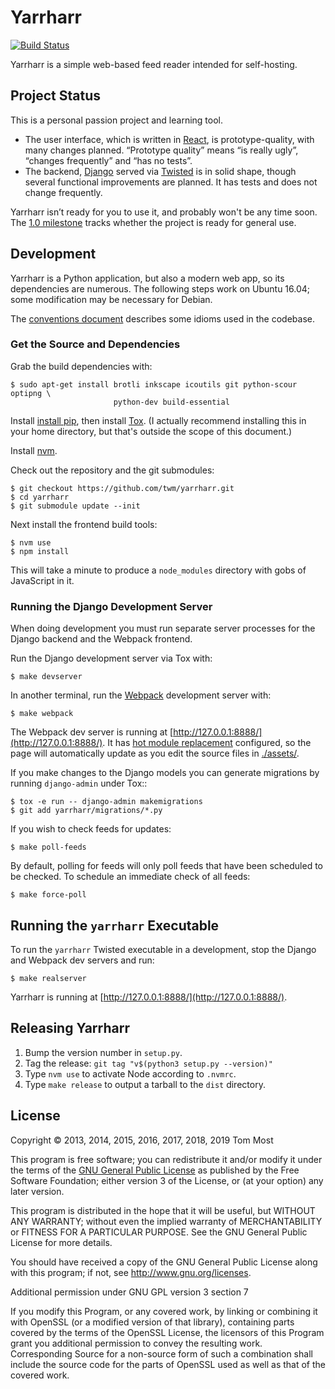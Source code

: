 # Yarrharr

[![Build Status](https://travis-ci.org/twm/yarrharr.svg?branch=master)](https://travis-ci.org/twm/yarrharr)

Yarrharr is a simple web-based feed reader intended for self-hosting.

## Project Status

This is a personal passion project and learning tool.

* The user interface, which is written in <a href="https://reactjs.org/">React</a>, is prototype-quality, with many changes planned.
  “Prototype quality” means “is really ugly”, “changes frequently” and “has no tests”.
* The backend, [Django](https://www.djangoproject.com/) served via [Twisted](https://twistedmatrix.com/trac/) is in solid shape, though several functional improvements are planned.
  It has tests and does not change frequently.

Yarrharr isn’t ready for you to use it, and probably won't be any time soon.
The [1.0 milestone](https://github.com/twm/yarrharr/milestone/1) tracks whether the project is ready for general use.

## Development

Yarrharr is a Python application, but also a modern web app, so its dependencies are numerous.
The following steps work on Ubuntu 16.04; some modification may be necessary for Debian.

The [conventions document](./conventions.md) describes some idioms used in the codebase.

### Get the Source and Dependencies

Grab the build dependencies with:

    $ sudo apt-get install brotli inkscape icoutils git python-scour optipng \
                           python-dev build-essential

Install [install pip](https://pip.pypa.io/en/latest/installing/#get-pip), then install [Tox](http://tox.readthedocs.org/en/latest/).
(I actually recommend installing this in your home directory, but that's outside the scope of this document.)

Install [nvm](https://github.com/creationix/nvm).

Check out the repository and the git submodules:

    $ git checkout https://github.com/twm/yarrharr.git
    $ cd yarrharr
    $ git submodule update --init

Next install the frontend build tools:

    $ nvm use
    $ npm install

This will take a minute to produce a ``node_modules`` directory with gobs of JavaScript in it.

### Running the Django Development Server

When doing development you must run separate server processes for the Django backend and the Webpack frontend.

Run the Django development server via Tox with:

    $ make devserver

In another terminal, run the [Webpack](http://webpack.github.io/) development server with:

    $ make webpack

The Webpack dev server is running at [http://127.0.0.1:8888/](http://127.0.0.1:8888/).
It has [hot module replacement](https://webpack.js.org/guides/hot-module-replacement/) configured, so the page will automatically update as you edit the source files in [./assets/](./assets/).

If you make changes to the Django models you can generate migrations by running `django-admin` under Tox::

    $ tox -e run -- django-admin makemigrations
    $ git add yarrharr/migrations/*.py

If you wish to check feeds for updates:

    $ make poll-feeds

By default, polling for feeds will only poll feeds that have been scheduled to be checked.
To schedule an immediate check of all feeds:

    $ make force-poll

## Running the `yarrharr` Executable

To run the `yarrharr` Twisted executable in a development, stop the Django and Webpack dev servers and run:

    $ make realserver

Yarrharr is running at [http://127.0.0.1:8888/](http://127.0.0.1:8888/).

## Releasing Yarrharr

 1. Bump the version number in ``setup.py``.
 2. Tag the release: ``git tag "v$(python3 setup.py --version)"``
 3. Type ``nvm use`` to activate Node according to ``.nvmrc``.
 4. Type ``make release`` to output a tarball to the ``dist`` directory.

## License

Copyright © 2013, 2014, 2015, 2016, 2017, 2018, 2019 Tom Most

This program is free software; you can redistribute it and/or modify it under
the terms of the [GNU General Public License](./COPYING) as published by the Free Software
Foundation; either version 3 of the License, or (at your option) any later
version.

This program is distributed in the hope that it will be useful, but WITHOUT ANY
WARRANTY; without even the implied warranty of MERCHANTABILITY or FITNESS FOR A
PARTICULAR PURPOSE. See the GNU General Public License for more details.

You should have received a copy of the GNU General Public License along with
this program; if not, see <http://www.gnu.org/licenses>.

Additional permission under GNU GPL version 3 section 7

If you modify this Program, or any covered work, by linking or combining it
with OpenSSL (or a modified version of that library), containing parts covered
by the terms of the OpenSSL License, the licensors of this Program grant you
additional permission to convey the resulting work.  Corresponding Source for a
non-source form of such a combination shall include the source code for the
parts of OpenSSL used as well as that of the covered work.
